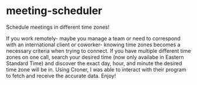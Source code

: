 # meeting-scheduler
Schedule meetings in different time zones!

If you work remotely- maybe you manage a team or need to correspond with an international client or coworker- knowing time zones becomes a necessary criteria when trying to connect. If you have multiple different time zones on one call, search your desired time (now only availabe in Eastern Standard Time) and discover the exact day, hour, and minute the desired time zone will be in. Using Croner, I was able to interact with their program to fetch and receive the accurate data. Enjoy!
